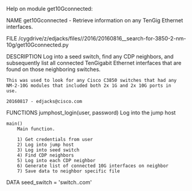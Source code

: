 Help on module get10Gconnected:

NAME
    get10Gconnected - Retrieve information on any TenGig Ethernet interfaces.

FILE
    /cygdrive/z/edjacks/files/<removed>/2016/20160816__search-for-3850-2-nm-10g/get10Gconnected.py

DESCRIPTION
    Log into a seed switch, find any CDP neighbors, and subsequently
    list all connected TenGigabit Ethernet interfaces that are found
    on those neighboring switches.
    
    This was used to look for any Cisco C3850 switches that had any
    NM-2-10G modules that included both 2x 1G and 2x 10G ports in
    use.
    
    20160817 - edjacks@cisco.com

FUNCTIONS
    jumphost_login(user, password)
        Log into the jump host
    
    main()
        Main function.
        
        1) Get credentials from user
        2) Log into jump host
        3) Log into seed switch
        4) Find CDP neighbors
        5) Log into each CDP neighbor
        6) Generate list of connected 10G interfaces on neighbor
        7) Save data to neighbor specific file

DATA
    seed_switch = 'switch.<removed>.com'



